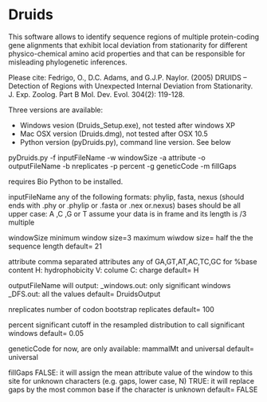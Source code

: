 Druids
======

This software allows to identify sequence regions of multiple protein-coding gene alignments that exhibit local deviation from stationarity for different physico-chemical amino acid properties and that can be responsible for misleading phylogenetic inferences.

Please cite:
Fedrigo, O., D.C. Adams, and G.J.P. Naylor. (2005) DRUIDS – Detection of Regions with Unexpected Internal Deviation from Stationarity.  J. Exp. Zoolog. Part B Mol. Dev. Evol. 304(2): 119-128.

Three versions are available:
<ul>
<li> Windows vesion (Druids_Setup.exe), not tested after windows XP</li>
<li> Mac OSX version (Druids.dmg), not tested after OSX 10.5</li>
<li> Python version (pyDruids.py), command line version. See below</li>
</ul>

pyDruids.py -f inputFileName -w windowSize -a attribute -o outputFileName -b nreplicates -p percent -g geneticCode -m fillGaps

requires Bio Python to be installed.

inputFileName
	any of the following formats: phylip, fasta, nexus
	(should ends with .phy or .phylip or .fasta or .nex or.nexus)
	bases should be all upper case: A ,C ,G or T
	assume your data is in frame and its length is /3 multiple

windowSize
	minimum window size=3
	maximum wiwdow size= half the the sequence length
	default= 21

attribute
	comma separated attributes
	any of  GA,GT,AT,AC,TC,GC for %base content
	H: hydrophobicity
	V: colume
	C: charge
	default= H

outputFileName
	will output:
		<outputFileName>_windows.out: only significant windows
		<outputFileName>_DFS.out: all the values
	default= DruidsOutput

nreplicates
	number of codon bootstrap replicates
	default= 100

percent
	significant cutoff in the resampled distribution to call significant windows
	default= 0.05

geneticCode
	for now, are only available: mammalMt and universal
	default= universal

fillGaps
	FALSE: it will assign the mean attribute value of the window to this site for unknown characters (e.g. gaps, lower case, N)
	TRUE: it will replace gaps by the most common base if the character is unknown
	default= FALSE
